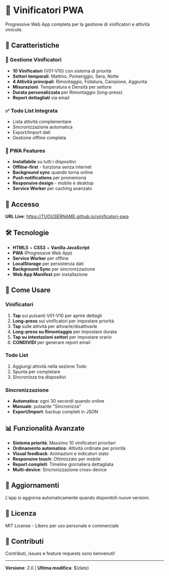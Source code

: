 # 🍷 Vinificatori PWA

Progressive Web App completa per la gestione di vinificatori e attività vinicole.

## 🚀 Caratteristiche

### 🍇 Gestione Vinificatori
- **10 Vinificatori** (V01-V10) con sistema di priorità
- **Settori temporali**: Mattino, Pomeriggio, Sera, Notte  
- **4 Attività principali**: Rimontaggio, Follatura, Campione, Aggiunta
- **Misurazioni**: Temperatura e Densità per settore
- **Durata personalizzata** per Rimontaggio (long-press)
- **Report dettagliati** via email

### ✅ Todo List Integrata
- Lista attività complementare
- Sincronizzazione automatica
- Export/Import dati
- Gestione offline completa

### 📱 PWA Features
- **Installabile** su tutti i dispositivi
- **Offline-first** - funziona senza internet
- **Background sync** quando torna online
- **Push notifications** per promemoria
- **Responsive design** - mobile e desktop
- **Service Worker** per caching avanzato

## 🔗 Accesso

**URL Live**: https://TUOUSERNAME.github.io/vinificatori-pwa

## 🛠️ Tecnologie

- **HTML5** + **CSS3** + **Vanilla JavaScript**
- **PWA** (Progressive Web App)
- **Service Worker** per offline
- **LocalStorage** per persistenza dati
- **Background Sync** per sincronizzazione
- **Web App Manifest** per installazione

## 📖 Come Usare

### Vinificatori
1. **Tap** sui pulsanti V01-V10 per aprire dettagli
2. **Long-press** sui vinificatori per impostare priorità
3. **Tap** sulle attività per attivarle/disattivarle
4. **Long-press su Rimontaggio** per impostare durata
5. **Tap su intestazioni settori** per impostare orario
6. **CONDIVIDI** per generare report email

### Todo List
1. Aggiungi attività nella sezione Todo
2. Spunta per completare
3. Sincronizza tra dispositivi

### Sincronizzazione
- **Automatica**: ogni 30 secondi quando online
- **Manuale**: pulsante "Sincronizza" 
- **Export/Import**: backup completi in JSON

## 📊 Funzionalità Avanzate

- **Sistema priorità**: Massimo 10 vinificatori prioritari
- **Ordinamento automatico**: Attività ordinate per priorità
- **Visual feedback**: Animazioni e indicatori stato
- **Responsive touch**: Ottimizzato per mobile
- **Report completi**: Timeline giornaliera dettagliata
- **Multi-device**: Sincronizzazione cross-device

## 🔄 Aggiornamenti

L'app si aggiorna automaticamente quando disponibili nuove versioni.

## 📝 Licenza

MIT License - Libero per uso personale e commerciale

## 🤝 Contributi

Contributi, issues e feature requests sono benvenuti!

---
**Versione**: 2.0 | **Ultima modifica**: $(date)
